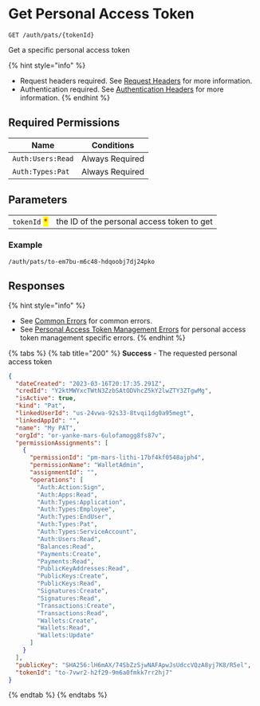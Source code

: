 # Get Personal Access Token

`GET /auth/pats/{tokenId}`

Get a specific personal access token

{% hint style="info" %}
* Request headers required. See [Request Headers](../../../getting-started/request-headers.md) for more information.
* Authentication required. See [Authentication Headers](../../../getting-started/request-headers.md#authentication-headers) for more information.
{% endhint %}

## Required Permissions

| Name              | Conditions      |
| ----------------- | --------------- |
| `Auth:Users:Read` | Always Required |
| `Auth:Types:Pat`  | Always Required |

## Parameters

|                                              |                                            |
| -------------------------------------------- | ------------------------------------------ |
| `tokenId` <mark style="color:red;">\*</mark> | the ID of the personal access token to get |

### Example

```
/auth/pats/to-em7bu-m6c48-hdqoobj7dj24pko
```

## Responses

{% hint style="info" %}
* See [Common Errors](../../../getting-started/errors.md#common-errors) for common errors.
* See [Personal Access Token Management Errors](../../../getting-started/errors.md#personal-access-token-management-errors) for personal access token management specific errors.
{% endhint %}

{% tabs %}
{% tab title="200" %}
**Success** - The requested personal access token

```json
{
  "dateCreated": "2023-03-16T20:17:35.291Z",
  "credId": "Y2ktMWYxcTWtN3ZzbSAtODVhcZ5kY2lwZTY3ZTgwMg",
  "isActive": true,
  "kind": "Pat",
  "linkedUserId": "us-24vwa-92s33-8tvqi1dg0a95megt",
  "linkedAppId": "",
  "name": "My PAT",
  "orgId": "or-yanke-mars-6ulofamogg8fs87v",
  "permissionAssignments": [
    {
      "permissionId": "pm-mars-lithi-17bf4kf0548ajph4",
      "permissionName": "WalletAdmin",
      "assignmentId": "",
      "operations": [
        "Auth:Action:Sign",
        "Auth:Apps:Read",
        "Auth:Types:Application",
        "Auth:Types:Employee",
        "Auth:Types:EndUser",
        "Auth:Types:Pat",
        "Auth:Types:ServiceAccount",
        "Auth:Users:Read",
        "Balances:Read",
        "Payments:Create",
        "Payments:Read",
        "PublicKeyAddresses:Read",
        "PublicKeys:Create",
        "PublicKeys:Read",
        "Signatures:Create",
        "Signatures:Read",
        "Transactions:Create",
        "Transactions:Read",
        "Wallets:Create",
        "Wallets:Read",
        "Wallets:Update"
      ]
    }
  ],
  "publicKey": "SHA256:lH6mAX/74SbZzSjwNAFApwJsUdccVQzA8yj7K8/R5el",
  "tokenId": "to-7vwr2-h2f29-9m6a0fmkk7rr2hj7"
}
```
{% endtab %}
{% endtabs %}
